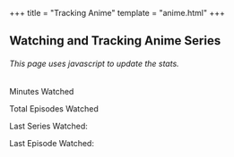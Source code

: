 +++
title = "Tracking Anime"
template = "anime.html"
+++

## Watching and Tracking Anime Series

###### This page uses javascript to update the stats.
<script src="../anilistTimeWatched.js"></script>
<b id="minutesWatched"></b>
Minutes Watched

<b id="episodesWatched"></b>
Total Episodes Watched

Last Series Watched:
<b id="lastWatchedSeries"></b>

Last Episode Watched:
<b id="lastWatchedEpisode"></b>
